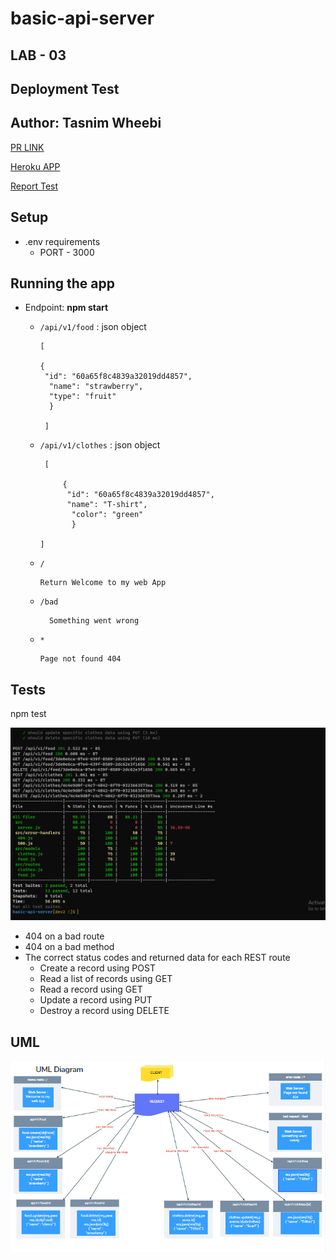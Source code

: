 # basic-api-server


## LAB - 03
## **Deployment Test**
## **Author: Tasnim Wheebi**
[PR LINK](https://github.com/Tasnimwheebi/basic-api-server/pull/2)


[Heroku APP](https://tasnim-basic-api-server.herokuapp.com/)


[Report Test](https://github.com/Tasnimwheebi/basic-api-server/actions)

## **Setup**
* .env requirements
  * PORT - 3000


## **Running the app**

* Endpoint: 
**npm start**

    * `/api/v1/food` : json object
   


          [

          {
           "id": "60a65f8c4839a32019dd4857",
            "name": "strawberry",
            "type": "fruit"
            }

           ]


     * `/api/v1/clothes`  : json object 

            [

                {
                 "id": "60a65f8c4839a32019dd4857",
                 "name": "T-shirt",
                  "color": "green"
                  }

           ]  

  * `/`
            
        Return Welcome to my web App

  * `/bad` 

          Something went wrong

  * `*`

        Page not found 404

## **Tests**

npm test

![Test img](img/basic-api-server.PNG)

* 404 on a bad route
* 404 on a bad method
* The correct status codes and returned data for each REST route
  * Create a record using POST
  * Read a list of records using GET
  * Read a record using GET
  * Update a record using PUT
  * Destroy a record using DELETE

## **UML**

![uml img](img/3.PNG)
